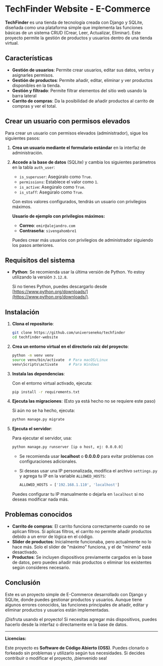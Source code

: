 
# TechFinder Website - E-Commerce

**TechFinder** es una tienda de tecnología creada con Django y SQLite, diseñada como una plataforma simple que implementa las funciones básicas de un sistema CRUD (Crear, Leer, Actualizar, Eliminar). Este proyecto permite la gestión de productos y usuarios dentro de una tienda virtual.

## Características

- **Gestión de usuarios**: Permite crear usuarios, editar sus datos, verlos y asignarles permisos.
- **Gestión de productos**: Permite añadir, editar, eliminar y ver productos disponibles en la tienda.
- **Gestión y filtrado**: Permite filtrar elementos del sitio web usando la barra lateral
- **Carrito de compras**: Da la posibilidad de añadir productos al carrito de compras y ver el total.

## Crear un usuario con permisos elevados

Para crear un usuario con permisos elevados (administrador), sigue los siguientes pasos:

1. **Crea un usuario mediante el formulario estándar** en la interfaz de administración.
2. **Accede a la base de datos** (SQLite) y cambia los siguientes parámetros en la tabla `auth_user`:

   - `is_superuser`: Asegúralo como `True`.
   - `permissions`: Establece el valor como `1`.
   - `is_active`: Asegúralo como `True`.
   - `is_staff`: Asegúralo como `True`.

   Con estos valores configurados, tendrás un usuario con privilegios máximos.

   **Usuario de ejemplo con privilegios máximos:**
   - **Correo**: `emir@alejandro.com`
   - **Contraseña**: `sivengahombre1`

   Puedes crear más usuarios con privilegios de administrador siguiendo los pasos anteriores.

## Requisitos del sistema

- **Python**: Se recomienda usar la última versión de Python. Yo estoy utilizando la versión `3.12.8`.
  
  Si no tienes Python, puedes descargarlo desde [https://www.python.org/downloads/](https://www.python.org/downloads/).

## Instalación

1. **Clona el repositorio**:

   ```bash
   git clone https://github.com/universeneko/techfinder
   cd techfinder-website
   ```

2. **Crea un entorno virtual en el directorio raíz del proyecto**:

   ```bash
   python -m venv venv
   source venv/bin/activate  # Para macOS/Linux
   venv\Scripts\activate     # Para Windows
   ```

3. **Instala las dependencias**:

   Con el entorno virtual activado, ejecuta:

   ```bash
   pip install -r requirements.txt
   ```

4. **Ejecuta las migraciones**: (Esto ya está hecho no se requiere este paso)

   Si aún no se ha hecho, ejecuta:

   ```bash
   python manage.py migrate
   ```

5. **Ejecuta el servidor**:

   Para ejecutar el servidor, usa:

   ```bash
   python manage.py runserver [ip o host, ej: 0.0.0.0]
   ```

   - Se recomienda usar **localhost** o **0.0.0.0** para evitar problemas con configuraciones adicionales.
   - Si deseas usar una IP personalizada, modifica el archivo `settings.py` y agrega tu IP en la variable `ALLOWED_HOSTS`:

     ```python
     ALLOWED_HOSTS = ['192.168.1.110', 'localhost']
     ```

   Puedes configurar tu IP manualmente o dejarla en `localhost` si no deseas modificar nada más.

## Problemas conocidos

- **Carrito de compras**: El carrito funciona correctamente cuando no se aplican filtros. Si aplicas filtros, el carrito no permite añadir productos debido a un error de lógica en el código.
- **Slider de productos**: Inicialmente funcionaba, pero actualmente no lo hace más. Solo el slider de "máximo" funciona, y el de "mínimo" está desactivado.
- **Productos**: Se incluyen dispositivos previamente cargados en la base de datos, pero puedes añadir más productos o eliminar los existentes según consideres necesario.

## Conclusión

Este es un proyecto simple de E-Commerce desarrollado con Django y SQLite, donde puedes gestionar productos y usuarios. Aunque tiene algunos errores conocidos, las funciones principales de añadir, editar y eliminar productos y usuarios están implementadas.

¡Disfruta usando el proyecto! Si necesitas agregar más dispositivos, puedes hacerlo desde la interfaz o directamente en la base de datos.

---

**Licencias:**

Este proyecto es **Software de Código Abierto (OSS)**. Puedes clonarlo o forkeado sin problemas y utilizarlo según tus necesidades. Si decides contribuir o modificar el proyecto, ¡bienvenido sea!

